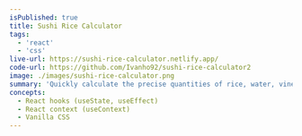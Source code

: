 ```yaml
---
isPublished: true
title: Sushi Rice Calculator
tags:
  - 'react'
  - 'css'
live-url: https://sushi-rice-calculator.netlify.app/
code-url: https://github.com/Ivanho92/sushi-rice-calculator2
image: ./images/sushi-rice-calculator.png
summary: 'Quickly calculate the precise quantities of rice, water, vinegar, sugar, and salt for a perfect sushi rice🍚 Thanks to PWA technology, you can now install the app directly on your mobile device📱'
concepts:
  - React hooks (useState, useEffect)
  - React context (useContext)
  - Vanilla CSS
---
```

